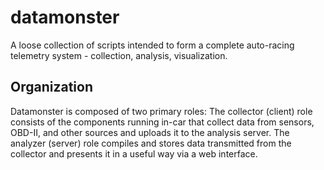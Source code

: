 datamonster
===========

A loose collection of scripts intended to form a complete auto-racing telemetry system - collection, analysis, visualization.

Organization
------------
Datamonster is composed of two primary roles: The collector (client) role consists of the components running in-car that collect data from sensors, OBD-II, and other sources and uploads it to the analysis server. The analyzer (server) role compiles and stores data transmitted from the collector and presents it in a useful way via a web interface.